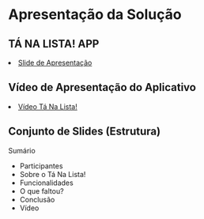 # Apresentação da Solução

## TÁ NA LISTA! APP 

<li><a href=""> Slide de Apresentação </a></li>

## Vídeo de Apresentação do Aplicativo

<li><a href=""> Vídeo Tá Na Lista!</a></li>

## Conjunto de Slides (Estrutura)

Sumário

* Participantes
* Sobre o Tá Na Lista!
* Funcionalidades
* O que faltou?
* Conclusão
* Vídeo
